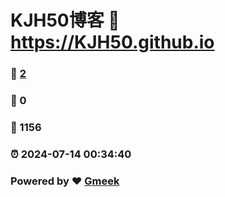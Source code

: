 # KJH50博客 :link: https://KJH50.github.io 
### :page_facing_up: [2](https://KJH50.github.io/tag.html) 
### :speech_balloon: 0 
### :hibiscus: 1156 
### :alarm_clock: 2024-07-14 00:34:40 
### Powered by :heart: [Gmeek](https://github.com/Meekdai/Gmeek)
